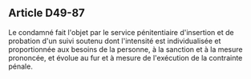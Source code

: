 Article D49-87
----
Le condamné fait l'objet par le service pénitentiaire d'insertion et de
probation d'un suivi soutenu dont l'intensité est individualisée et
proportionnée aux besoins de la personne, à la sanction et à la mesure
prononcée, et évolue au fur et à mesure de l'exécution de la contrainte pénale.
